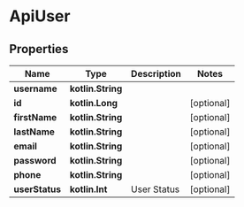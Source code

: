 
# ApiUser

## Properties
Name | Type | Description | Notes
------------ | ------------- | ------------- | -------------
**username** | **kotlin.String** |  | 
**id** | **kotlin.Long** |  |  [optional]
**firstName** | **kotlin.String** |  |  [optional]
**lastName** | **kotlin.String** |  |  [optional]
**email** | **kotlin.String** |  |  [optional]
**password** | **kotlin.String** |  |  [optional]
**phone** | **kotlin.String** |  |  [optional]
**userStatus** | **kotlin.Int** | User Status |  [optional]



